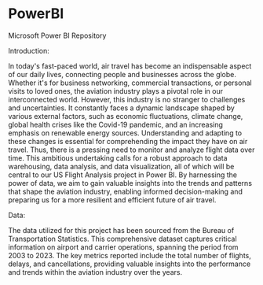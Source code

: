 # PowerBI
Microsoft Power BI Repository

Introduction:

In today's fast-paced world, air travel has become an indispensable aspect of our daily lives, connecting people and businesses across the globe. Whether it's for business networking, commercial transactions, or personal visits to loved ones, the aviation industry plays a pivotal role in our interconnected world.
However, this industry is no stranger to challenges and uncertainties. It constantly faces a dynamic landscape shaped by various external factors, such as economic fluctuations, climate change, global health crises like the Covid-19 pandemic, and an increasing emphasis on renewable energy sources.
Understanding and adapting to these changes is essential for comprehending the impact they have on air travel. Thus, there is a pressing need to monitor and analyze flight data over time. This ambitious undertaking calls for a robust approach to data warehousing, data analysis, and data visualization, all of which will be central to our US Flight Analysis project in Power BI. By harnessing the power of data, we aim to gain valuable insights into the trends and patterns that shape the aviation industry, enabling informed decision-making and preparing us for a more resilient and efficient future of air travel.

Data:

The data utilized for this project has been sourced from the Bureau of Transportation Statistics. This comprehensive dataset captures critical information on airport and carrier operations, spanning the period from 2003 to 2023. The key metrics reported include the total number of flights, delays, and cancellations, providing valuable insights into the performance and trends within the aviation industry over the years.


